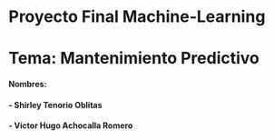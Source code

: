 #    Proyecto Final Machine-Learning
#    Tema: Mantenimiento Predictivo

#### Nombres:
####  - Shirley Tenorio Oblitas
####  - Víctor Hugo Achocalla Romero

